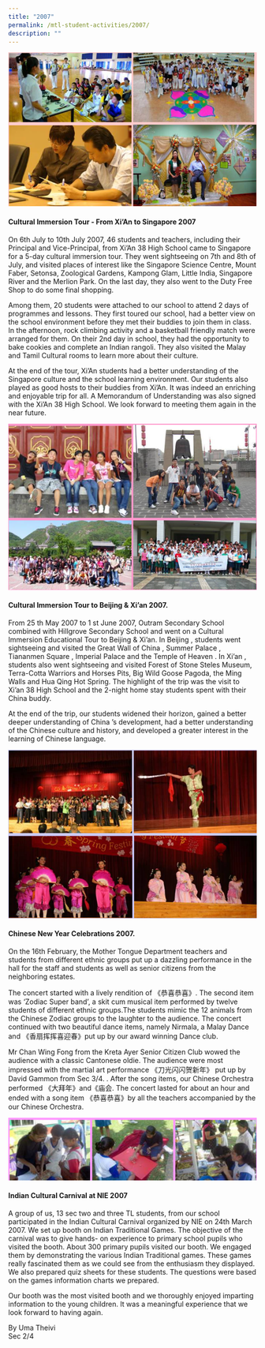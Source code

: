 ```yaml
---
title: "2007"
permalink: /mtl-student-activities/2007/
description: ""
---
```

![](/images/MTL%20Student%20Activities/2007/A1.png)

#### **Cultural Immersion Tour - From Xi’An to Singapore 2007**

On 6th July to 10th July 2007, 46 students and teachers, including their Principal and Vice-Principal, from Xi’An 38 High School came to Singapore for a 5-day cultural immersion tour. They went sightseeing on 7th and 8th of July, and visited places of interest like the Singapore Science Centre, Mount Faber, Setonsa, Zoological Gardens, Kampong Glam, Little India, Singapore River and the Merlion Park. On the last day, they also went to the Duty Free Shop to do some final shopping.

Among them, 20 students were attached to our school to attend 2 days of programmes and lessons. They first toured our school, had a better view on the school environment before they met their buddies to join them in class. In the afternoon, rock climbing activity and a basketball friendly match were arranged for them. On their 2nd day in school, they had the opportunity to bake cookies and complete an Indian rangoli. They also visited the Malay and Tamil Cultural rooms to learn more about their culture.

At the end of the tour, Xi’An students had a better understanding of the Singapore culture and the school learning environment. Our students also played as good hosts to their buddies from Xi’An. It was indeed an enriching and enjoyable trip for all. A Memorandum of Understanding was also signed with the Xi’An 38 High School. We look forward to meeting them again in the near future.

![](/images/MTL%20Student%20Activities/2007/A2.png)

#### **Cultural Immersion Tour to Beijing & Xi’an 2007.**

From 25 th May 2007 to 1 st June 2007, Outram Secondary School combined with Hillgrove Secondary School and went on a Cultural Immersion Educational Tour to Beijing & Xi’an. In Beijing , students went sightseeing and visited the Great Wall of China , Summer Palace , Tiananmen Square , Imperial Palace and the Temple of Heaven . In Xi’an , students also went sightseeing and visited Forest of Stone Steles Museum, Terra-Cotta Warriors and Horses Pits, Big Wild Goose Pagoda, the Ming Walls and Hua Qing Hot Spring. The highlight of the trip was the visit to Xi’an 38 High School and the 2-night home stay students spent with their China buddy.

At the end of the trip, our students widened their horizon, gained a better deeper understanding of China ’s development, had a better understanding of the Chinese culture and history, and developed a greater interest in the learning of Chinese language.

![](/images/MTL%20Student%20Activities/2007/A3.png)

#### **Chinese New Year Celebrations 2007.**

On the 16th February, the Mother Tongue Department teachers and students from different ethnic groups put up a dazzling performance in the hall for the staff and students as well as senior citizens from the neighboring estates.

The concert started with a lively rendition of 《恭喜恭喜》. The second item was ‘Zodiac Super band’, a skit cum musical item performed by twelve students of different ethnic groups.The students mimic the 12 animals from the Chinese Zodiac groups to the laughter to the audience. The concert continued with two beautiful dance items, namely Nirmala, a Malay Dance and 《香扇挥挥喜迎春》put up by our award winning Dance club.

Mr Chan Wing Fong from the Kreta Ayer Senior Citizen Club wowed the audience with a classic Cantonese oldie. The audience were most impressed with the martial art performance 《刀光闪闪贺新年》 put up by David Gammon from Sec 3/4. . After the song items, our Chinese Orchestra performed 《大拜年》and《庙会. The concert lasted for about an hour and ended with a song item 《恭喜恭喜》by all the teachers accompanied by the our Chinese Orchestra.

![](/images/MTL%20Student%20Activities/2007/A4.png)

#### **Indian Cultural Carnival at NIE 2007**

A group of us, 13 sec two and three TL students, from our school participated in the Indian Cultural Carnival organized by NIE on 24th March 2007. We set up booth on Indian Traditional Games. The objective of the carnival was to give hands- on experience to primary school pupils who visited the booth. About 300 primary pupils visited our booth. We engaged them by demonstrating the various Indian Traditional games. These games really fascinated them as we could see from the enthusiasm they displayed. We also prepared quiz sheets for these students. The questions were based on the games information charts we prepared.

Our booth was the most visited booth and we thoroughly enjoyed imparting information to the young children. It was a meaningful experience that we look forward to having again.

By Uma Theivi  
Sec 2/4

